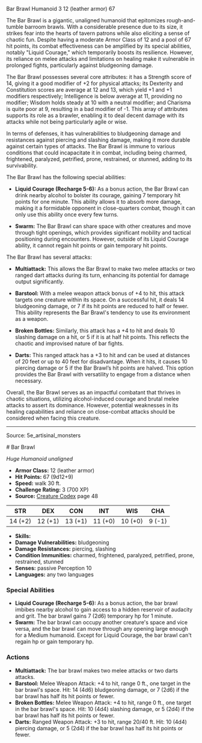 <MonsterName/>Bar Brawl</MonsterName>
<CreatureType/>Humanoid</CreatureType>
<CR/>3</CR>
<AC/>12 (leather armor)</AC>
<HP/>67</HP>
<summary>The Bar Brawl is a gigantic, unaligned humanoid that epitomizes rough-and-tumble barroom brawls. With a considerable presence due to its size, it strikes fear into the hearts of tavern patrons while also eliciting a sense of chaotic fun. Despite having a moderate Armor Class of 12 and a pool of 67 hit points, its combat effectiveness can be amplified by its special abilities, notably "Liquid Courage," which temporarily boosts its resilience. However, its reliance on melee attacks and limitations on healing make it vulnerable in prolonged fights, particularly against bludgeoning damage.</summary>

<detail>

The Bar Brawl possesses several core attributes: it has a Strength score of 14, giving it a good modifier of +2 for physical attacks; its Dexterity and Constitution scores are average at 12 and 13, which yield +1 and +1 modifiers respectively; Intelligence is below average at 11, providing no modifier; Wisdom holds steady at 10 with a neutral modifier; and Charisma is quite poor at 9, resulting in a bad modifier of -1. This array of attributes supports its role as a brawler, enabling it to deal decent damage with its attacks while not being particularly agile or wise. 

In terms of defenses, it has vulnerabilities to bludgeoning damage and resistances against piercing and slashing damage, making it more durable against certain types of attacks. The Bar Brawl is immune to various conditions that could incapacitate it in combat, including being charmed, frightened, paralyzed, petrified, prone, restrained, or stunned, adding to its survivability.

The Bar Brawl has the following special abilities: 

- **Liquid Courage (Recharge 5-6):** As a bonus action, the Bar Brawl can drink nearby alcohol to bolster its courage, gaining 7 temporary hit points for one minute. This ability allows it to absorb more damage, making it a formidable opponent in close-quarters combat, though it can only use this ability once every few turns.

- **Swarm:** The Bar Brawl can share space with other creatures and move through tight openings, which provides significant mobility and tactical positioning during encounters. However, outside of its Liquid Courage ability, it cannot regain hit points or gain temporary hit points.

The Bar Brawl has several attacks:

- **Multiattack:** This allows the Bar Brawl to make two melee attacks or two ranged dart attacks during its turn, enhancing its potential for damage output significantly.

- **Barstool:** With a melee weapon attack bonus of +4 to hit, this attack targets one creature within its space. On a successful hit, it deals 14 bludgeoning damage, or 7 if its hit points are reduced to half or fewer. This ability represents the Bar Brawl's tendency to use its environment as a weapon.

- **Broken Bottles:** Similarly, this attack has a +4 to hit and deals 10 slashing damage on a hit, or 5 if it is at half hit points. This reflects the chaotic and improvised nature of bar fights.

- **Darts:** This ranged attack has a +3 to hit and can be used at distances of 20 feet or up to 40 feet for disadvantage. When it hits, it causes 10 piercing damage or 5 if the Bar Brawl’s hit points are halved. This option provides the Bar Brawl with versatility to engage from a distance when necessary.

Overall, the Bar Brawl serves as an impactful combatant that thrives in chaotic situations, utilizing alcohol-induced courage and brutal melee attacks to assert its dominance. However, potential weaknesses in its healing capabilities and reliance on close-combat attacks should be considered when facing this creature.</detail>



---

Source: 5e_artisinal_monsters

<statblock>
# Bar Brawl

*Huge* *Humanoid* *unaligned*

- **Armor Class:** 12 (leather armor)
- **Hit Points:** 67 (9d12+9)
- **Speed:** walk 30 ft.
- **Challenge Rating:** 3 (700 XP)
- **Source:** [Creature Codex](https://koboldpress.com/kpstore/product/creature-codex-for-5th-edition-dnd) page 48

| STR | DEX | CON | INT | WIS | CHA |
| --- | --- | --- | --- | --- | --- |
| 14 (+2) | 12 (+1) | 13 (+1) | 11 (+0) | 10 (+0) | 9 (-1) |

- **Skills:** 
- **Damage Vulnerabilities:** bludgeoning
- **Damage Resistances:** piercing, slashing
- **Condition Immunities:** charmed, frightened, paralyzed, petrified, prone, restrained, stunned
- **Senses:** passive Perception 10
- **Languages:** any two languages

### Special Abilities

- **Liquid Courage (Recharge 5-6):** As a bonus action, the bar brawl imbibes nearby alcohol to gain access to a hidden reservoir of audacity and grit. The bar brawl gains 7 (2d6) temporary hp for 1 minute.
- **Swarm:** The bar brawl can occupy another creature's space and vice versa, and the bar brawl can move through any opening large enough for a Medium humanoid. Except for Liquid Courage, the bar brawl can't regain hp or gain temporary hp.

### Actions

- **Multiattack:** The bar brawl makes two melee attacks or two darts attacks.
- **Barstool:** Melee Weapon Attack: +4 to hit, range 0 ft., one target in the bar brawl's space. Hit: 14 (4d6) bludgeoning damage, or 7 (2d6) if the bar brawl has half its hit points or fewer.
- **Broken Bottles:** Melee Weapon Attack: +4 to hit, range 0 ft., one target in the bar brawl's space. Hit: 10 (4d4) slashing damage, or 5 (2d4) if the bar brawl has half its hit points or fewer.
- **Darts:** Ranged Weapon Attack: +3 to hit, range 20/40 ft. Hit: 10 (4d4) piercing damage, or 5 (2d4) if the bar brawl has half its hit points or fewer.


</statblock>


